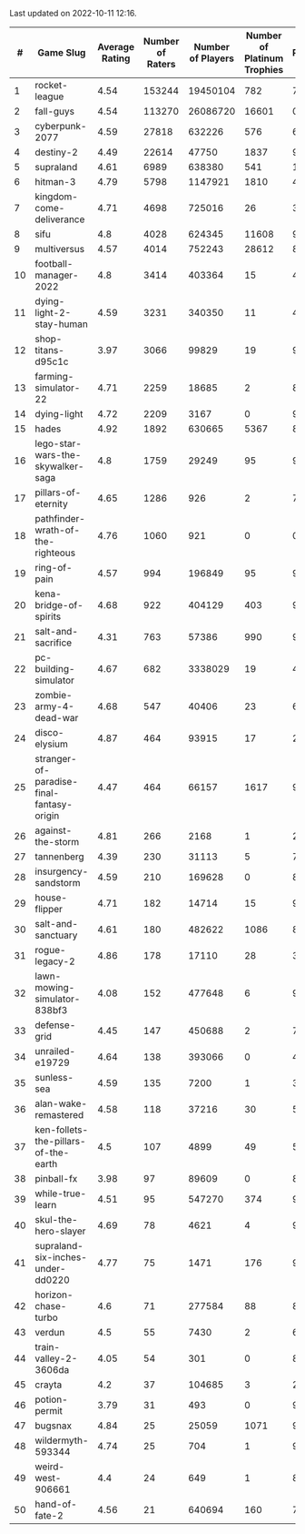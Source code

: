 Last updated on 2022-10-11 12:16.


|#|Game Slug|Average Rating|Number of Raters|Number of Players|Number of Platinum Trophies|Max Rarity (%)|
|---|---|---|---|---|---|---|
|1|rocket-league|4.54|153244|19450104|782|74|
|2|fall-guys|4.54|113270|26086720|16601|0.6|
|3|cyberpunk-2077|4.59|27818|632226|576|61|
|4|destiny-2|4.49|22614|47750|1837|98|
|5|supraland|4.61|6989|638380|541|100|
|6|hitman-3|4.79|5798|1147921|1810|48|
|7|kingdom-come-deliverance|4.71|4698|725016|26|30|
|8|sifu|4.8|4028|624345|11608|96|
|9|multiversus|4.57|4014|752243|28612|81|
|10|football-manager-2022|4.8|3414|403364|15|48|
|11|dying-light-2-stay-human|4.59|3231|340350|11|48|
|12|shop-titans-d95c1c|3.97|3066|99829|19|98|
|13|farming-simulator-22|4.71|2259|18685|2|83|
|14|dying-light|4.72|2209|3167|0|98|
|15|hades|4.92|1892|630665|5367|89|
|16|lego-star-wars-the-skywalker-saga|4.8|1759|29249|95|98|
|17|pillars-of-eternity|4.65|1286|926|2|79|
|18|pathfinder-wrath-of-the-righteous|4.76|1060|921|0|0.1|
|19|ring-of-pain|4.57|994|196849|95|97|
|20|kena-bridge-of-spirits|4.68|922|404129|403|94|
|21|salt-and-sacrifice|4.31|763|57386|990|91|
|22|pc-building-simulator|4.67|682|3338029|19|47|
|23|zombie-army-4-dead-war|4.68|547|40406|23|66|
|24|disco-elysium|4.87|464|93915|17|28|
|25|stranger-of-paradise-final-fantasy-origin|4.47|464|66157|1617|98|
|26|against-the-storm|4.81|266|2168|1|28|
|27|tannenberg|4.39|230|31113|5|78|
|28|insurgency-sandstorm|4.59|210|169628|0|8|
|29|house-flipper|4.71|182|14714|15|93|
|30|salt-and-sanctuary|4.61|180|482622|1086|83|
|31|rogue-legacy-2|4.86|178|17110|28|36|
|32|lawn-mowing-simulator-838bf3|4.08|152|477648|6|91|
|33|defense-grid|4.45|147|450688|2|79|
|34|unrailed-e19729|4.64|138|393066|0|40|
|35|sunless-sea|4.59|135|7200|1|38|
|36|alan-wake-remastered|4.58|118|37216|30|5|
|37|ken-follets-the-pillars-of-the-earth|4.5|107|4899|49|57|
|38|pinball-fx|3.98|97|89609|0|86|
|39|while-true-learn|4.51|95|547270|374|93|
|40|skul-the-hero-slayer|4.69|78|4621|4|96|
|41|supraland-six-inches-under-dd0220|4.77|75|1471|176|99|
|42|horizon-chase-turbo|4.6|71|277584|88|83|
|43|verdun|4.5|55|7430|2|67|
|44|train-valley-2-3606da|4.05|54|301|0|89|
|45|crayta|4.2|37|104685|3|23|
|46|potion-permit|3.79|31|493|0|97|
|47|bugsnax|4.84|25|25059|1071|97|
|48|wildermyth-593344|4.74|25|704|1|90|
|49|weird-west-906661|4.4|24|649|1|80|
|50|hand-of-fate-2|4.56|21|640694|160|72|
